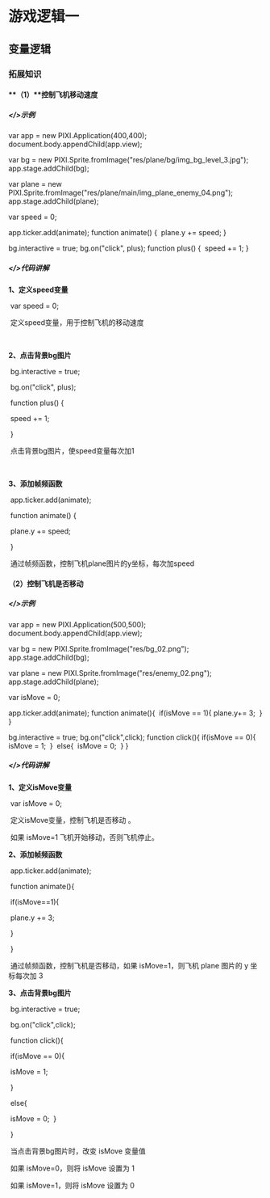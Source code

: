 # 游戏逻辑一

## 变量逻辑

### 拓展知识

#### **（1）**控制飞机移动速度

##### </>示例

var app = new PIXI.Application(400,400);
document.body.appendChild(app.view);

var bg = new PIXI.Sprite.fromImage("res/plane/bg/img_bg_level_3.jpg");
app.stage.addChild(bg);

var plane = new PIXI.Sprite.fromImage("res/plane/main/img_plane_enemy_04.png");
app.stage.addChild(plane);

var speed = 0;

app.ticker.add(animate);
function animate() {
​    plane.y += speed;
}

bg.interactive = true;
bg.on("click", plus); 
function plus() {
​    speed += 1;
}

##### </>代码讲解

**1、定义speed变量**        

​      var speed = 0;        

​      定义speed变量，用于控制飞机的移动速度        


​       

**2、点击背景bg图片**        

​     bg.interactive = true;        

​     bg.on("click", plus);         

​     function plus() {        

​          speed += 1;        

​     }        

​    点击背景bg图片，使speed变量每次加1        


​       

**3、添加帧频函数**        

​     app.ticker.add(animate);        

​     function animate() {        

​           plane.y += speed;        

​     }        

​     通过帧频函数，控制飞机plane图片的y坐标，每次加speed        

#### （2）**控制飞机是否移动**

##### </>示例

var app = new PIXI.Application(500,500);
document.body.appendChild(app.view);

var bg = new PIXI.Sprite.fromImage("res/bg_02.png");
app.stage.addChild(bg);

var plane = new PIXI.Sprite.fromImage("res/enemy_02.png");
app.stage.addChild(plane);

var isMove = 0;

app.ticker.add(animate);
function animate(){
​    if(isMove == 1){
​        plane.y+= 3;
​    }
}

bg.interactive = true;
bg.on("click",click);
function click(){
​    if(isMove == 0){
​        isMove = 1;
​    }
​    else{
​        isMove = 0;
​    }
}

##### </>代码讲解

**1、定义isMove变量**        

​      var isMove = 0;        

​      定义isMove变量，控制飞机是否移动 。

​      如果 isMove=1 飞机开始移动，否则飞机停止。





**2、添加帧频函数**        

​     app.ticker.add(animate);        

​     function animate(){        

​          if(isMove==1){        

​                 plane.y += 3;        

​          }        

​     }        

​    通过帧频函数，控制飞机是否移动，如果 isMove=1，则飞机 plane 图片的 y 坐标每次加 3   





**3、点击背景bg图片**        

​      bg.interactive = true;        

​      bg.on("click",click);        

​      function click(){        

​           if(isMove == 0){

​                  isMove = 1;

​           }

​           else{

​                  isMove = 0;
​           }

​      }        

​      当点击背景bg图片时，改变 isMove 变量值        

​      如果 isMove=0，则将 isMove 设置为 1       

​      如果 isMove=1，则将 isMove 设置为 0        

####   